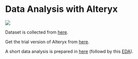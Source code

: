 # Data Analysis with Alteryx

![](alteryx.png?raw=true)

Dataset is collected from  [here](https://www.kaggle.com/datasets/susant4learning/nykaacosmeticsproductsreview2021).

Get the trial version of Alteryx from [here](https://www.alteryx.com/designer-trial/free-trial-alteryx).

A short data analysis is prepared in [here](nykaa%20EDA.yxmd) (followd by this [EDA](https://www.kaggle.com/code/abhinandanroul/nykaa-cosmetics-review)).